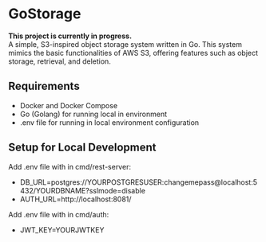 # GoStorage
**This project is currently in progress.**  
A simple, S3-inspired object storage system written in Go. This system mimics the basic functionalities of AWS S3, offering features such as object storage, retrieval, and deletion.

## Requirements
- Docker and Docker Compose
- Go (Golang) for running local in environment 
- .env file for running in local environment configuration

## Setup for Local Development
Add .env file with in cmd/rest-server:
- DB_URL=postgres://YOURPOSTGRESUSER:changemepass@localhost:5432/YOURDBNAME?sslmode=disable
- AUTH_URL=http://localhost:8081/

Add .env file with in cmd/auth:
- JWT_KEY=YOURJWTKEY
